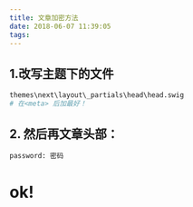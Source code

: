```yaml
---
title: 文章加密方法
date: 2018-06-07 11:39:05
tags:
---
```

## 1.改写主题下的文件
``` bash
themes\next\layout\_partials\head\head.swig
# 在<meta> 后加最好！

```
## 2. 然后再文章头部：
``` bash
password: 密码
```
# ok!
